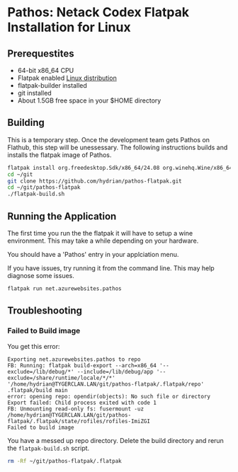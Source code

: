 # Pathos: Netack Codex Flatpak Installation for Linux

## Prerequestites

* 64-bit x86_64 CPU 
* Flatpak enabled [Linux distribution](https://flatpak.org/setup/) 
* flatpak-builder installed 
* git installed
* About 1.5GB free space in your $HOME directory

## Building

This is a temporary step. Once the development team gets Pathos on Flathub, this step will be unessessary. The following instructions builds and installs the flatpak image of Pathos. 

```bash
flatpak install org.freedesktop.Sdk/x86_64/24.08 org.winehq.Wine/x86_64/stable-24.08 org.freedesktop.Platform.Compat.i386/x86_64/24.08
cd ~/git
git clone https://github.com/hydrian/pathos-flatpak.git
cd ~/git/pathos-flatpak
./flatpak-build.sh
```

<!-- ## Installation

Install flatpak application

```
flatpack install net.azurewebsites.pathos
``` -->

## Running the Application

The first time you run the the flatpak it will have to setup a wine environment. This may take a while depending on your hardware.  

You should have a 'Pathos' entry in your applciation menu.

If you have issues, try running it from the command line. This may help diagnose some issues. 

```bash
flatpak run net.azurewebsites.pathos
```

## Troubleshooting

### Failed to Build image

You get this error:

```text
Exporting net.azurewebsites.pathos to repo
FB: Running: flatpak build-export --arch=x86_64 '--exclude=/lib/debug/*' --include=/lib/debug/app '--exclude=/share/runtime/locale/*/*' '/home/hydrian@TYGERCLAN.LAN/git/pathos-flatpak/.flatpak/repo' .flatpak/build main
error: opening repo: opendir(objects): No such file or directory
Export failed: Child process exited with code 1
FB: Unmounting read-only fs: fusermount -uz /home/hydrian@TYGERCLAN.LAN/git/pathos-flatpak/.flatpak/state/rofiles/rofiles-ImiZGI
Failed to build image
```

You have a messed up repo directory. Delete the build directory and rerun the `flatpak-build.sh` script.

```bash
rm -Rf ~/git/pathos-flatpak/.flatpak 
